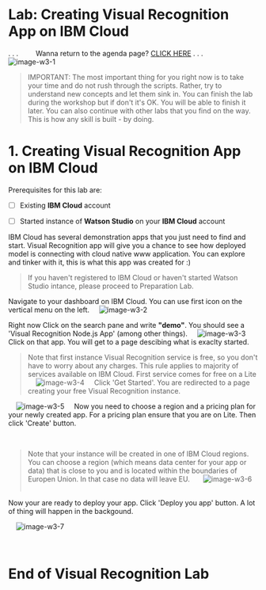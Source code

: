 # Lab: Creating Visual Recognition App on IBM Cloud
.
.
.
&nbsp;
&nbsp;
&nbsp;
&nbsp;
Wanna return to the agenda page?  [CLICK HERE](../README.md)
.
.
.
&nbsp;
&nbsp;
&nbsp;
&nbsp;
&nbsp;
&nbsp;
![image-w3-1](../images/w3-1.png)
&nbsp;
&nbsp;
> IMPORTANT: The most important thing for you right now is to take your time and do not rush through the scripts. Rather, try to understand new concepts and let them sink in. You can finish the lab during the workshop but if don't it's OK. You will be able to finish it later.  You can also continue with other labs that you find on the way. This is how any skill is built - by doing. 
&nbsp;
&nbsp;
&nbsp;
&nbsp;
# 1. Creating Visual Recognition App on IBM Cloud

Prerequisites for this lab are:

- [ ] Existing **IBM Cloud** account 

- [ ] Started instance of **Watson Studio** on your **IBM Cloud** account 

IBM Cloud has several demonstration apps that you just need to find and start. Visual Recognition app will give you a chance to see how deployed model is connecting with cloud native www application. You can explore and tinker with it, this is what this app was created for :)


> If you haven't registered to IBM Cloud or haven't started Watson Studio intance, please proceed to Preparation Lab.

Navigate to your dashboard on IBM Cloud. You can use first icon on the vertical menu on the left.
&nbsp;
&nbsp;
 ![image-w3-2](../images/w3-2.png)
&nbsp;
&nbsp;


Right now Click on the search pane and write **"demo"**. You should see a 'Visual Recognition Node.js App' (among other things).
&nbsp;
&nbsp;
 ![image-w3-3](../images/w3-3.png)
&nbsp;
&nbsp;
Click on that app. You will get to a page descibing what is exaclty started.
&nbsp;
> Note that first instance Visual Recognition service is free, so you don't have to worry about any charges. This rule applies to majority of services available on IBM Cloud. First service comes for free on a Lite  
&nbsp;
&nbsp;
 ![image-w3-4](../images/w3-4.png)
&nbsp;
&nbsp;
Click 'Get Started'. You are redirected to a page creating your free Visual Recognition instance.

&nbsp;
&nbsp;
 ![image-w3-5](../images/w3-5.png)
&nbsp;
&nbsp;
Now you need to choose a region and a pricing plan for your newly created app. For a pricing plan ensure that you are on Lite. Then click 'Create' button.

&nbsp;
> Note that your instance will be created in one of IBM Cloud regions. You can choose a region (which means data center for your app or data) that is close to you and is located within the boundaries of Europen Union. In that case no data will leave EU.
&nbsp;
&nbsp;
&nbsp;
 ![image-w3-6](../images/w3-6.png)
&nbsp;
&nbsp;

Now your are ready to deploy your app. Click 'Deploy you app' button. A lot of thing will happen in the backgound.

&nbsp;
&nbsp;
 ![image-w3-7](../images/w3-7.png)
&nbsp;
&nbsp;





&nbsp;
&nbsp;
&nbsp;
&nbsp;
# End of Visual Recognition Lab